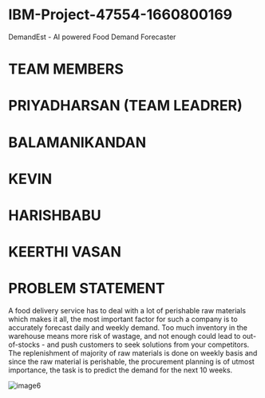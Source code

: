 # IBM-Project-47554-1660800169
DemandEst - AI powered Food Demand Forecaster
# TEAM MEMBERS
# PRIYADHARSAN (TEAM LEADRER)
# BALAMANIKANDAN
# KEVIN
# HARISHBABU
# KEERTHI VASAN

# PROBLEM STATEMENT
A food delivery service has to deal with a lot of perishable raw materials which makes it all, the most important factor for such a company is to accurately forecast daily and weekly demand. Too much inventory in the warehouse means more risk of wastage, and not enough could lead to out-of-stocks - and push customers to seek solutions from your competitors. The replenishment of majority of raw materials is done on weekly basis and since the raw material is perishable, the procurement planning is of utmost importance, the task is to predict the demand for the next 10 weeks.


![image6](https://user-images.githubusercontent.com/114640848/200781563-fc2fe3db-3ac6-4254-980e-3c50739363ec.png)
